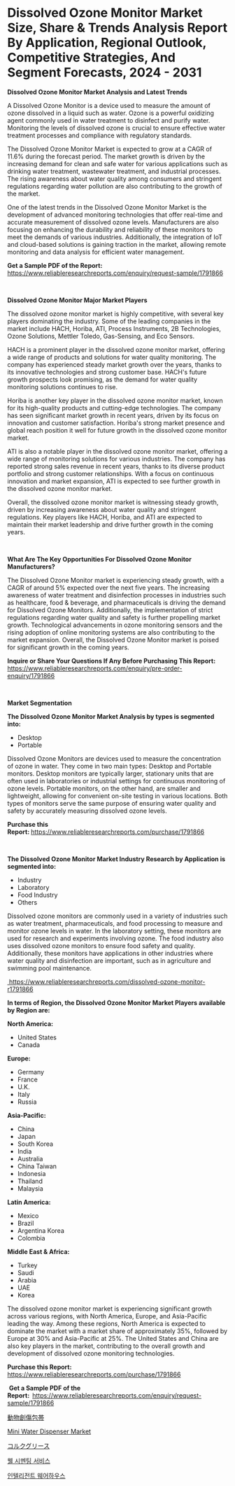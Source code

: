 <p><h1>Dissolved Ozone Monitor Market Size, Share & Trends Analysis Report By Application, Regional Outlook, Competitive Strategies, And Segment Forecasts, 2024 - 2031</h1></p><p><strong>Dissolved Ozone Monitor Market Analysis and Latest Trends</strong></p>
<p><p>A Dissolved Ozone Monitor is a device used to measure the amount of ozone dissolved in a liquid such as water. Ozone is a powerful oxidizing agent commonly used in water treatment to disinfect and purify water. Monitoring the levels of dissolved ozone is crucial to ensure effective water treatment processes and compliance with regulatory standards.</p><p>The Dissolved Ozone Monitor Market is expected to grow at a CAGR of 11.6% during the forecast period. The market growth is driven by the increasing demand for clean and safe water for various applications such as drinking water treatment, wastewater treatment, and industrial processes. The rising awareness about water quality among consumers and stringent regulations regarding water pollution are also contributing to the growth of the market.</p><p>One of the latest trends in the Dissolved Ozone Monitor Market is the development of advanced monitoring technologies that offer real-time and accurate measurement of dissolved ozone levels. Manufacturers are also focusing on enhancing the durability and reliability of these monitors to meet the demands of various industries. Additionally, the integration of IoT and cloud-based solutions is gaining traction in the market, allowing remote monitoring and data analysis for efficient water management.</p></p>
<p><strong>Get a Sample PDF of the Report:&nbsp;</strong> <a href="https://www.reliableresearchreports.com/enquiry/request-sample/1791866">https://www.reliableresearchreports.com/enquiry/request-sample/1791866</a></p>
<p>&nbsp;</p>
<p><strong>Dissolved Ozone Monitor Major Market Players</strong></p>
<p><p>The dissolved ozone monitor market is highly competitive, with several key players dominating the industry. Some of the leading companies in the market include HACH, Horiba, ATI, Process Instruments, 2B Technologies, Ozone Solutions, Mettler Toledo, Gas-Sensing, and Eco Sensors.</p><p>HACH is a prominent player in the dissolved ozone monitor market, offering a wide range of products and solutions for water quality monitoring. The company has experienced steady market growth over the years, thanks to its innovative technologies and strong customer base. HACH's future growth prospects look promising, as the demand for water quality monitoring solutions continues to rise.</p><p>Horiba is another key player in the dissolved ozone monitor market, known for its high-quality products and cutting-edge technologies. The company has seen significant market growth in recent years, driven by its focus on innovation and customer satisfaction. Horiba's strong market presence and global reach position it well for future growth in the dissolved ozone monitor market.</p><p>ATI is also a notable player in the dissolved ozone monitor market, offering a wide range of monitoring solutions for various industries. The company has reported strong sales revenue in recent years, thanks to its diverse product portfolio and strong customer relationships. With a focus on continuous innovation and market expansion, ATI is expected to see further growth in the dissolved ozone monitor market.</p><p>Overall, the dissolved ozone monitor market is witnessing steady growth, driven by increasing awareness about water quality and stringent regulations. Key players like HACH, Horiba, and ATI are expected to maintain their market leadership and drive further growth in the coming years.</p></p>
<p>&nbsp;</p>
<p><strong>What Are The Key Opportunities For Dissolved Ozone Monitor Manufacturers?</strong></p>
<p><p>The Dissolved Ozone Monitor market is experiencing steady growth, with a CAGR of around 5% expected over the next five years. The increasing awareness of water treatment and disinfection processes in industries such as healthcare, food & beverage, and pharmaceuticals is driving the demand for Dissolved Ozone Monitors. Additionally, the implementation of strict regulations regarding water quality and safety is further propelling market growth. Technological advancements in ozone monitoring sensors and the rising adoption of online monitoring systems are also contributing to the market expansion. Overall, the Dissolved Ozone Monitor market is poised for significant growth in the coming years.</p></p>
<p><strong>Inquire or Share Your Questions If Any Before Purchasing This Report:</strong> <a href="https://www.reliableresearchreports.com/enquiry/pre-order-enquiry/1791866">https://www.reliableresearchreports.com/enquiry/pre-order-enquiry/1791866</a></p>
<p>&nbsp;</p>
<p><strong>Market Segmentation</strong></p>
<p><strong>The Dissolved Ozone Monitor Market Analysis by types is segmented into:</strong></p>
<p><ul><li>Desktop</li><li>Portable</li></ul></p>
<p><p>Dissolved Ozone Monitors are devices used to measure the concentration of ozone in water. They come in two main types: Desktop and Portable monitors. Desktop monitors are typically larger, stationary units that are often used in laboratories or industrial settings for continuous monitoring of ozone levels. Portable monitors, on the other hand, are smaller and lightweight, allowing for convenient on-site testing in various locations. Both types of monitors serve the same purpose of ensuring water quality and safety by accurately measuring dissolved ozone levels.</p></p>
<p><strong>Purchase this Report:&nbsp;</strong><a href="https://www.reliableresearchreports.com/purchase/1791866">https://www.reliableresearchreports.com/purchase/1791866</a></p>
<p>&nbsp;</p>
<p><strong>The Dissolved Ozone Monitor Market Industry Research by Application is segmented into:</strong></p>
<p><ul><li>Industry</li><li>Laboratory</li><li>Food Industry</li><li>Others</li></ul></p>
<p><p>Dissolved ozone monitors are commonly used in a variety of industries such as water treatment, pharmaceuticals, and food processing to measure and monitor ozone levels in water. In the laboratory setting, these monitors are used for research and experiments involving ozone. The food industry also uses dissolved ozone monitors to ensure food safety and quality. Additionally, these monitors have applications in other industries where water quality and disinfection are important, such as in agriculture and swimming pool maintenance.</p></p>
<p><a href="https://www.reliableresearchreports.com/dissolved-ozone-monitor-r1791866">&nbsp;https://www.reliableresearchreports.com/dissolved-ozone-monitor-r1791866</a></p>
<p><strong>In terms of Region, the Dissolved Ozone Monitor Market Players available by Region are:</strong></p>
<p>
    <p> <strong> North America: </strong>
        <ul>
            <li>United States</li>
            <li>Canada</li>
        </ul>
        </p> 
    <p> <strong> Europe: </strong>
        <ul>
            <li>Germany</li>
            <li>France</li>
            <li>U.K.</li>
            <li>Italy</li>
            <li>Russia</li>
        </ul>
        </p> 
    <p> <strong> Asia-Pacific: </strong>
        <ul>
            <li>China</li>
            <li>Japan</li>
            <li>South Korea</li>
            <li>India</li>
            <li>Australia</li>
            <li>China Taiwan</li>
            <li>Indonesia</li>
            <li>Thailand</li>
            <li>Malaysia</li>
        </ul>
        </p> 
    <p> <strong> Latin America: </strong>
        <ul>
            <li>Mexico</li>
            <li>Brazil</li>
            <li>Argentina Korea</li>
            <li>Colombia</li>
        </ul>
        </p> 
    <p> <strong> Middle East & Africa: </strong>
        <ul>
            <li>Turkey</li>
            <li>Saudi</li>
            <li>Arabia</li>
            <li>UAE</li>
            <li>Korea</li>
        </ul>
    </p>
    </p>
<p><p>The dissolved ozone monitor market is experiencing significant growth across various regions, with North America, Europe, and Asia-Pacific leading the way. Among these regions, North America is expected to dominate the market with a market share of approximately 35%, followed by Europe at 30% and Asia-Pacific at 25%. The United States and China are also key players in the market, contributing to the overall growth and development of dissolved ozone monitoring technologies.</p></p>
<p><strong>Purchase this Report: </strong><a href="https://www.reliableresearchreports.com/purchase/1791866">https://www.reliableresearchreports.com/purchase/1791866</a></p>
<p>&nbsp;<strong>Get a Sample PDF of the Report:&nbsp;&nbsp;</strong><a href="https://www.reliableresearchreports.com/enquiry/request-sample/1791866">https://www.reliableresearchreports.com/enquiry/request-sample/1791866</a></p>
<p><strong></strong></p>
<p><p><a href="https://github.com/KaydenJohns1964/Market-Research-Report-List-1/blob/main/673196529556.md">動物創傷包帯</a></p><p><a href="https://github.com/mancsybtousav/Market-Research-Report-List-2/blob/main/mini-water-dispenser-market.md">Mini Water Dispenser Market</a></p><p><a href="https://github.com/marbadji/Market-Research-Report-List-1/blob/main/482274929555.md">コルクグリース</a></p><p><a href="https://medium.com/@witoldadamczyk1904/%EC%9B%B0%EC%94%A8%EB%A7%A8%ED%8C%85-%EC%84%9C%EB%B9%84%EC%8A%A4-%EC%8B%9C%EC%9E%A5-%EC%84%B1%EA%B3%B5%EC%A0%81%EC%9D%B8-%EB%B9%84%EC%A6%88%EB%8B%88%EC%8A%A4-%EC%A0%84%EB%9E%B5%EC%9D%98-%EC%97%B4%EC%87%A0-2031%EB%85%84%EA%B9%8C%EC%A7%80-%EC%98%88%EC%B8%A1-0005eeff1ac5">웰 시멘팅 서비스</a></p><p><a href="https://medium.com/@karenburke2009/%EC%A7%80%EB%8A%A5%ED%98%95-%EC%B0%BD%EA%B3%A0-%EC%8B%9C%EC%9E%A5-%EC%8B%9C%EC%9E%A5-%EC%A0%90%EC%9C%A0%EC%9C%A8-%EC%8B%9C%EC%9E%A5-%EB%8F%99%ED%96%A5-%EB%B0%8F-%EB%AF%B8%EB%9E%98-%EC%84%B1%EC%9E%A5-%ED%83%90%EC%83%89-7bfa1b5bc5f9">인텔리전트 웨어하우스</a></p></p>